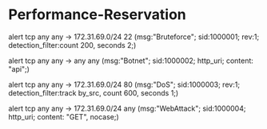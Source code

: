 # Performance-Reservation

alert tcp any any -> 172.31.69.0/24 22 (msg:"Bruteforce"; sid:1000001; rev:1; detection_filter:count 200, seconds 2;)

alert tcp any any -> any any (msg:"Botnet"; sid:1000002; http_uri; content: "api";)

alert tcp any any -> 172.31.69.0/24 80 (msg:"DoS"; sid:1000003; rev:1; detection_filter:track by_src, count 600, seconds 1;)

alert tcp any any -> 172.31.69.0/24 any (msg:"WebAttack"; sid:1000004; http_uri; content: "GET", nocase;)
